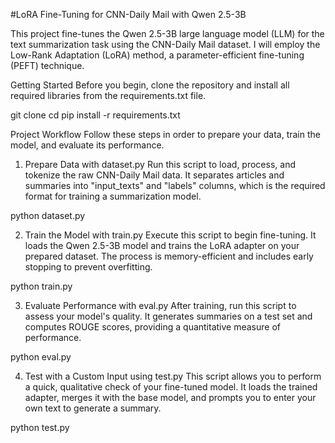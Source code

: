 #LoRA Fine-Tuning for CNN-Daily Mail with Qwen 2.5-3B

This project fine-tunes the Qwen 2.5-3B large language model (LLM) for the text summarization task using the CNN-Daily Mail dataset. I will employ the Low-Rank Adaptation (LoRA) method, a parameter-efficient fine-tuning (PEFT) technique.

Getting Started
Before you begin, clone the repository and install all required libraries from the requirements.txt file.

git clone <repository-url>
cd <repository-name>
pip install -r requirements.txt

Project Workflow
Follow these steps in order to prepare your data, train the model, and evaluate its performance.

1. Prepare Data with dataset.py
Run this script to load, process, and tokenize the raw CNN-Daily Mail data. It separates articles and summaries into "input_texts" and "labels" columns, which is the required format for training a summarization model.

python dataset.py

2. Train the Model with train.py
Execute this script to begin fine-tuning. It loads the Qwen 2.5-3B model and trains the LoRA adapter on your prepared dataset. The process is memory-efficient and includes early stopping to prevent overfitting.

python train.py

3. Evaluate Performance with eval.py
After training, run this script to assess your model's quality. It generates summaries on a test set and computes ROUGE scores, providing a quantitative measure of performance.

python eval.py

4. Test with a Custom Input using test.py
This script allows you to perform a quick, qualitative check of your fine-tuned model. It loads the trained adapter, merges it with the base model, and prompts you to enter your own text to generate a summary.

python test.py

